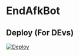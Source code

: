 # EndAfkBot

## Deploy (For DEvs)

[![Deploy](https://www.herokucdn.com/deploy/button.svg)](https://heroku.com/deploy?template=https://github.com/NotReallyAlpha/EndAfkBot)
